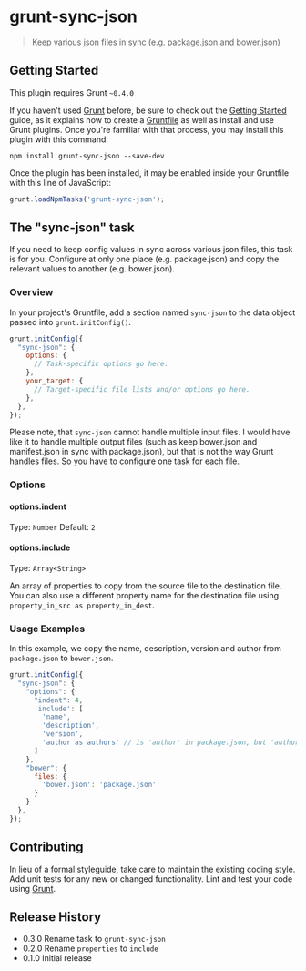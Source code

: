 # grunt-sync-json

> Keep various json files in sync (e.g. package.json and bower.json)

## Getting Started
This plugin requires Grunt `~0.4.0`

If you haven't used [Grunt](http://gruntjs.com/) before, be sure to check out the [Getting Started](http://gruntjs.com/getting-started) guide, as it explains how to create a [Gruntfile](http://gruntjs.com/sample-gruntfile) as well as install and use Grunt plugins. Once you're familiar with that process, you may install this plugin with this command:

```shell
npm install grunt-sync-json --save-dev
```

Once the plugin has been installed, it may be enabled inside your Gruntfile with this line of JavaScript:

```js
grunt.loadNpmTasks('grunt-sync-json');
```

## The "sync-json" task

If you need to keep config values in sync across various json files, this task is for you. Configure at only one place (e.g. package.json) and copy the relevant values to another (e.g. bower.json).

### Overview
In your project's Gruntfile, add a section named `sync-json` to the data object passed into `grunt.initConfig()`.

```js
grunt.initConfig({
  "sync-json": {
    options: {
      // Task-specific options go here.
    },
    your_target: {
      // Target-specific file lists and/or options go here.
    },
  },
});
```

Please note, that `sync-json` cannot handle multiple input files. I would have like it to handle multiple output files (such as keep bower.json and manifest.json in sync with package.json), but that is not the way Grunt handles files. So you have to configure one task for each file.

### Options

#### options.indent
Type: `Number`
Default: `2`



#### options.include
Type: `Array<String>`

An array of properties to copy from the source file to the destination file. You can also use a different property name for the destination file using `property_in_src as property_in_dest`.


### Usage Examples

In this example, we copy the name, description, version and author from `package.json` to `bower.json`.

```js
grunt.initConfig({
  "sync-json": {
    "options": {
      "indent": 4,
      'include': [
        'name',
        'description',
        'version',
        'author as authors' // is 'author' in package.json, but 'authors' in bower.json
      ]
    },
    "bower": {
      files: {
        'bower.json': 'package.json'
      }
    }
  },
});
```


## Contributing
In lieu of a formal styleguide, take care to maintain the existing coding style. Add unit tests for any new or changed functionality. Lint and test your code using [Grunt](http://gruntjs.com/).

## Release History
- 0.3.0 Rename task to `grunt-sync-json`
- 0.2.0 Rename `properties` to `include`
- 0.1.0 Initial release

